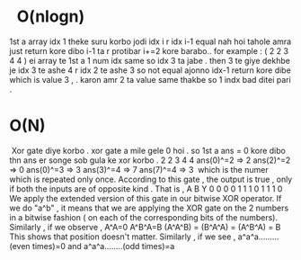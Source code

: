 #   O(nlogn)
1st a array idx 1 theke suru korbo jodi idx i r idx i-1 equal nah hoi tahole amra just return kore dibo  i-1 ta r protibar i+=2 kore barabo.. for example : ( 2 2 3 4 4 ) ei array te 1st a 1 num idx same so idx 3 ta jabe . then 3 te giye dekhbe je idx 3 te ashe 4 r idx 2 te ashe 3  so not equal ajonno idx-1 return kore dibe which is value 3 ,  . karon amr 2 ta value same thakbe so 1 indx bad ditei pari .
​
# O(N)
​
Xor gate diye korbo . xor gate a mile gele 0 hoi . so 1st a  ans = 0 kore dibo thn ans er songe sob gula ke xor korbo .
2 2 3 4 4
ans(0)^=2 => 2
ans(2)^=2 => 0
ans(0)^=3 => 3
ans(3)^=4 => 7
ans(7)^=4 => 3
​
which is the numer which is repeated only once.
According to this gate , the output is true , only if both the inputs are of opposite kind .
That is ,
A B Y
0 0 0
0 1 1
1 0 1
1 1 0
We apply the extended version of this gate in our bitwise XOR operator.
If we do "a^b" , it means that we are applying the XOR gate on the 2 numbers in a bitwise fashion ( on each of the corresponding bits of the numbers).
Similarly , if we observe ,
A^A=0
A^B^A=B
(A^A^B) = (B^A^A) = (A^B^A) = B This shows that position doesn't matter.
Similarly , if we see , a^a^a......... (even times)=0 and a^a^a........(odd times)=a
